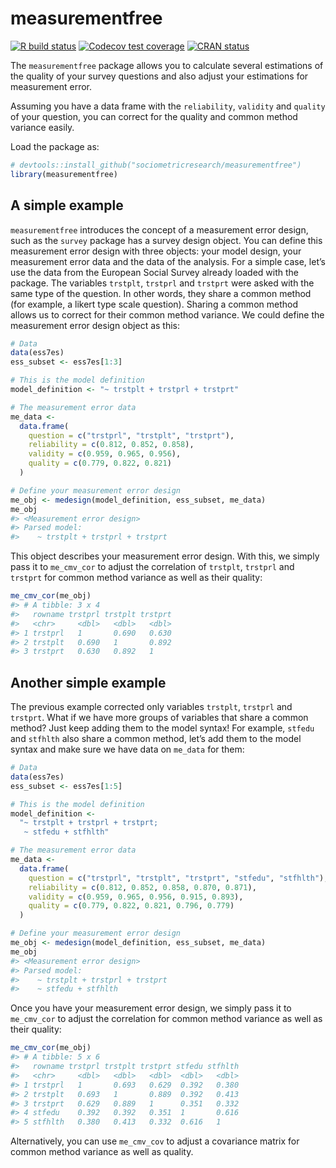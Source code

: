 
<!-- README.md is generated from README.Rmd. Please edit that file -->

# measurementfree

<!-- badges: start -->

[![R build
status](https://github.com/sociometricresearch/measurementfree/workflows/R-CMD-check/badge.svg)](https://github.com/sociometricresearch/measurementfree/actions)
[![Codecov test
coverage](https://codecov.io/gh/sociometricresearch/measurementfree/branch/master/graph/badge.svg)](https://codecov.io/gh/sociometricresearch/measurementfree?branch=master)
[![CRAN
status](https://www.r-pkg.org/badges/version/measurementfree)](https://cran.r-project.org/package=measurementfree)
<!-- badges: end -->

The `measurementfree` package allows you to calculate several
estimations of the quality of your survey questions and also adjust your
estimations for measurement error.

Assuming you have a data frame with the `reliability`, `validity` and
`quality` of your question, you can correct for the quality and common
method variance easily.

Load the package as:

``` r
# devtools::install_github("sociometricresearch/measurementfree")
library(measurementfree)
```

## A simple example

`measurementfree` introduces the concept of a measurement error design,
such as the `survey` package has a survey design object. You can define
this measurement error design with three objects: your model design,
your measurement error data and the data of the analysis. For a simple
case, let’s use the data from the European Social Survey already loaded
with the package. The variables `trstplt`, `trstprl` and `trstprt` were
asked with the same type of the question. In other words, they share a
common method (for example, a likert type scale question). Sharing a
common method allows us to correct for their common method variance. We
could define the measurement error design object as this:

``` r
# Data
data(ess7es)
ess_subset <- ess7es[1:3]

# This is the model definition
model_definition <- "~ trstplt + trstprl + trstprt"

# The measurement error data
me_data <-
  data.frame(
    question = c("trstprl", "trstplt", "trstprt"),
    reliability = c(0.812, 0.852, 0.858),
    validity = c(0.959, 0.965, 0.956),
    quality = c(0.779, 0.822, 0.821)
  )

# Define your measurement error design
me_obj <- medesign(model_definition, ess_subset, me_data)
me_obj
#> <Measurement error design>
#> Parsed model:
#>    ~ trstplt + trstprl + trstprt
```

This object describes your measurement error design. With this, we
simply pass it to `me_cmv_cor` to adjust the correlation of `trstplt`,
`trstprl` and `trstprt` for common method variance as well as their
quality:

``` r
me_cmv_cor(me_obj)
#> # A tibble: 3 x 4
#>   rowname trstprl trstplt trstprt
#>   <chr>     <dbl>   <dbl>   <dbl>
#> 1 trstprl   1       0.690   0.630
#> 2 trstplt   0.690   1       0.892
#> 3 trstprt   0.630   0.892   1
```

## Another simple example

The previous example corrected only variables `trstplt`, `trstprl` and
`trstprt`. What if we have more groups of variables that share a common
method? Just keep adding them to the model syntax\! For example,
`stfedu` and `stfhlth` also share a common method, let’s add them to the
model syntax and make sure we have data on `me_data` for them:

``` r
# Data
data(ess7es)
ess_subset <- ess7es[1:5]

# This is the model definition
model_definition <-
  "~ trstplt + trstprl + trstprt;
   ~ stfedu + stfhlth"

# The measurement error data
me_data <-
  data.frame(
    question = c("trstprl", "trstplt", "trstprt", "stfedu", "stfhlth"),
    reliability = c(0.812, 0.852, 0.858, 0.870, 0.871),
    validity = c(0.959, 0.965, 0.956, 0.915, 0.893),
    quality = c(0.779, 0.822, 0.821, 0.796, 0.779)
  )

# Define your measurement error design
me_obj <- medesign(model_definition, ess_subset, me_data)
me_obj
#> <Measurement error design>
#> Parsed model:
#>    ~ trstplt + trstprl + trstprt
#>    ~ stfedu + stfhlth
```

Once you have your measurement error design, we simply pass it to
`me_cmv_cor` to adjust the correlation for common method variance as
well as their quality:

``` r
me_cmv_cor(me_obj)
#> # A tibble: 5 x 6
#>   rowname trstprl trstplt trstprt stfedu stfhlth
#>   <chr>     <dbl>   <dbl>   <dbl>  <dbl>   <dbl>
#> 1 trstprl   1       0.693   0.629  0.392   0.380
#> 2 trstplt   0.693   1       0.889  0.392   0.413
#> 3 trstprt   0.629   0.889   1      0.351   0.332
#> 4 stfedu    0.392   0.392   0.351  1       0.616
#> 5 stfhlth   0.380   0.413   0.332  0.616   1
```

Alternatively, you can use `me_cmv_cov` to adjust a covariance matrix
for common method variance as well as quality.
